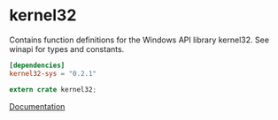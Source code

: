 # kernel32 #
Contains function definitions for the Windows API library kernel32. See winapi for types and constants.

```toml
[dependencies]
kernel32-sys = "0.2.1"
```

```rust
extern crate kernel32;
```

[Documentation](https://retep998.github.io/doc/kernel32/)
